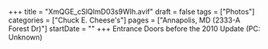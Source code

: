 +++
title = "XmQGE_cSlQImD03s9WIh.avif"
draft = false
tags = ["Photos"]
categories = ["Chuck E. Cheese's"]
pages = ["Annapolis, MD (2333-A Forest Dr)"]
startDate = ""
+++
Entrance Doors before the 2010 Update (PC: Unknown)
